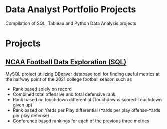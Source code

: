 # Data Analyst Portfolio Projects

Compilation of SQL, Tableau and Python Data Analysis projects

# Projects

## [NCAA Football Data Exploration (SQL)](https://github.com/maskrap97/DataAnalystPortfolioProjects/blob/main/MidSeasonEDA.sql)

MySQL project utilizing DBeaver database tool for finding useful metrics at the halfway point of the 2021 college football season such as

* Rank based solely on record
* Combined total offensive and total defensive rank
* Rank based on touchdown differential (Touchdowns scored-Touchdown given up)
* Rank based on Yards per Play differential (Yards per play offense-Yards per play defense)
* Conference based rankings for each of the previous three metrics

